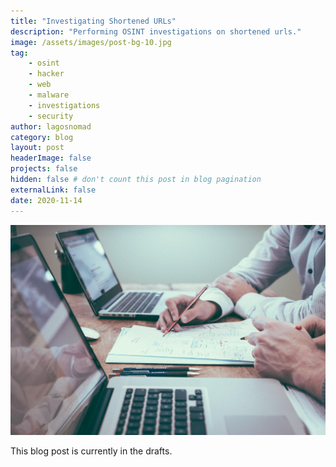 ```yaml
---
title: "Investigating Shortened URLs"
description: "Performing OSINT investigations on shortened urls."
image: /assets/images/post-bg-10.jpg
tag: 
    - osint
    - hacker
    - web
    - malware
    - investigations
    - security
author: lagosnomad
category: blog
layout: post
headerImage: false
projects: false
hidden: false # don't count this post in blog pagination
externalLink: false
date: 2020-11-14
---
```

![Investigating Shortened URLs](../assets/images/post-bg-17.jpg)

This blog post is currently in the drafts. 
 




